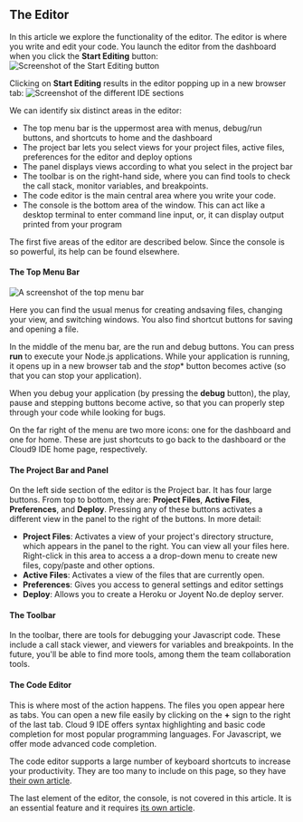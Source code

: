 ## The Editor

In this article we explore the functionality of the editor. The editor is where you write and edit your code. You launch the editor from the dashboard when you click the **Start Editing** button:
![Screenshot of the Start Editing button](./images/startEditingButton.png)

Clicking on **Start Editing** results in the editor popping up in a new browser tab:
![Screenshot of the different IDE sections](./images/idePartitions.png)

We can identify six distinct areas in the editor:

* The top menu bar is the uppermost area with menus, debug/run buttons, and shortcuts to home and the dashboard
* The project bar lets you select views for your project files, active files, preferences for the editor and deploy options
* The panel displays views according to what you select in the project bar
* The toolbar is on the right-hand side, where you can find tools to check the call stack, monitor variables, and breakpoints.</li>
* The code editor is the main central area where you write your code.
* The console is the bottom area of the window. This can act like a desktop terminal to enter command line input, or, it can display output printed from your program

The first five areas of the editor are described below. Since the console is so powerful, its help can be found elsewhere. 

#### The Top Menu Bar
![A screenshot of the top menu bar](./images/topMenuBar.png)

Here you can find the usual menus for creating andsaving files, changing your view, and switching windows. You also find shortcut buttons for saving and opening a file. 

In the middle of the menu bar, are the run and debug buttons. You can press **run** to execute your Node.js applications. While your application is running, it opens up in a new browser tab and the *stop** button becomes active (so that you can stop your application).

When you debug your application (by pressing the **debug** button), the play, pause and stepping buttons become active, so that you can properly step through your code while looking for bugs. 

On the far right of the menu are two more icons: one for the dashboard and one for home. These are just shortcuts to go back to the dashboard or the Cloud9 IDE home page, respectively.

#### The Project Bar and Panel

On the left side section of the editor is the Project bar. It has four large buttons. From top to bottom, they are: **Project Files**, **Active Files**, **Preferences**, and **Deploy**. Pressing any of these buttons activates a different view in the panel to the right of the buttons. In more detail:

* **Project Files**: Activates a view of your project's directory structure, which appears in the panel to the right. You can view all your files here. Right-click in this area to access a a drop-down menu to create new files, copy/paste and other options.
* **Active Files**: Activates a view of the files that are currently open.
* **Preferences**: Gives you access to general settings and editor settings
* **Deploy**: Allows you to create a Heroku or Joyent No.de deploy server.


#### The Toolbar
In the toolbar, there are tools for debugging your Javascript code. These include a call stack viewer, and viewers for variables and breakpoints. In the future, you'll be able to find more tools, among them the team collaboration tools.

#### The Code Editor
This is where most of the action happens. The files you open appear here as tabs. You can open a new file easily by clicking on the **+** sign to the right of the last tab. Cloud 9 IDE offers syntax highlighting and basic code completion for most popular programming languages. For Javascript, we offer mode advanced code completion.

The code editor supports a large number of keyboard shortcuts to increase your productivity. They are too many to include on this page, so they have [their own article](#key-bindings).

The last element of the editor, the console, is not covered in this article. It is an essential feature and it requires [its own article](console).
